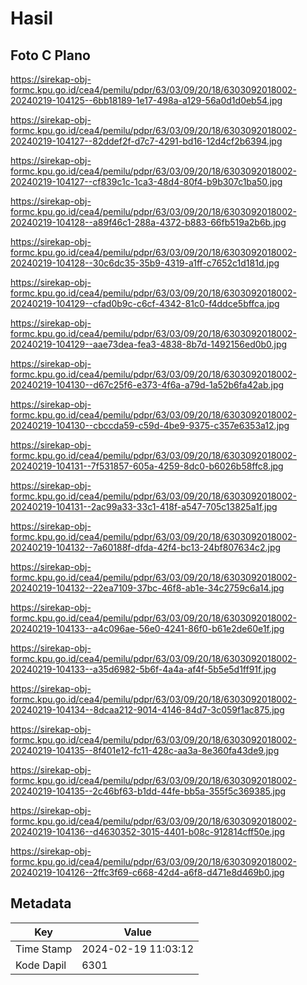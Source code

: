 # Hasil

## Foto C Plano

https://sirekap-obj-formc.kpu.go.id/cea4/pemilu/pdpr/63/03/09/20/18/6303092018002-20240219-104125--6bb18189-1e17-498a-a129-56a0d1d0eb54.jpg

https://sirekap-obj-formc.kpu.go.id/cea4/pemilu/pdpr/63/03/09/20/18/6303092018002-20240219-104127--82ddef2f-d7c7-4291-bd16-12d4cf2b6394.jpg

https://sirekap-obj-formc.kpu.go.id/cea4/pemilu/pdpr/63/03/09/20/18/6303092018002-20240219-104127--cf839c1c-1ca3-48d4-80f4-b9b307c1ba50.jpg

https://sirekap-obj-formc.kpu.go.id/cea4/pemilu/pdpr/63/03/09/20/18/6303092018002-20240219-104128--a89f46c1-288a-4372-b883-66fb519a2b6b.jpg

https://sirekap-obj-formc.kpu.go.id/cea4/pemilu/pdpr/63/03/09/20/18/6303092018002-20240219-104128--30c6dc35-35b9-4319-a1ff-c7652c1d181d.jpg

https://sirekap-obj-formc.kpu.go.id/cea4/pemilu/pdpr/63/03/09/20/18/6303092018002-20240219-104129--cfad0b9c-c6cf-4342-81c0-f4ddce5bffca.jpg

https://sirekap-obj-formc.kpu.go.id/cea4/pemilu/pdpr/63/03/09/20/18/6303092018002-20240219-104129--aae73dea-fea3-4838-8b7d-1492156ed0b0.jpg

https://sirekap-obj-formc.kpu.go.id/cea4/pemilu/pdpr/63/03/09/20/18/6303092018002-20240219-104130--d67c25f6-e373-4f6a-a79d-1a52b6fa42ab.jpg

https://sirekap-obj-formc.kpu.go.id/cea4/pemilu/pdpr/63/03/09/20/18/6303092018002-20240219-104130--cbccda59-c59d-4be9-9375-c357e6353a12.jpg

https://sirekap-obj-formc.kpu.go.id/cea4/pemilu/pdpr/63/03/09/20/18/6303092018002-20240219-104131--7f531857-605a-4259-8dc0-b6026b58ffc8.jpg

https://sirekap-obj-formc.kpu.go.id/cea4/pemilu/pdpr/63/03/09/20/18/6303092018002-20240219-104131--2ac99a33-33c1-418f-a547-705c13825a1f.jpg

https://sirekap-obj-formc.kpu.go.id/cea4/pemilu/pdpr/63/03/09/20/18/6303092018002-20240219-104132--7a60188f-dfda-42f4-bc13-24bf807634c2.jpg

https://sirekap-obj-formc.kpu.go.id/cea4/pemilu/pdpr/63/03/09/20/18/6303092018002-20240219-104132--22ea7109-37bc-46f8-ab1e-34c2759c6a14.jpg

https://sirekap-obj-formc.kpu.go.id/cea4/pemilu/pdpr/63/03/09/20/18/6303092018002-20240219-104133--a4c096ae-56e0-4241-86f0-b61e2de60e1f.jpg

https://sirekap-obj-formc.kpu.go.id/cea4/pemilu/pdpr/63/03/09/20/18/6303092018002-20240219-104133--a35d6982-5b6f-4a4a-af4f-5b5e5d1ff91f.jpg

https://sirekap-obj-formc.kpu.go.id/cea4/pemilu/pdpr/63/03/09/20/18/6303092018002-20240219-104134--8dcaa212-9014-4146-84d7-3c059f1ac875.jpg

https://sirekap-obj-formc.kpu.go.id/cea4/pemilu/pdpr/63/03/09/20/18/6303092018002-20240219-104135--8f401e12-fc11-428c-aa3a-8e360fa43de9.jpg

https://sirekap-obj-formc.kpu.go.id/cea4/pemilu/pdpr/63/03/09/20/18/6303092018002-20240219-104135--2c46bf63-b1dd-44fe-bb5a-355f5c369385.jpg

https://sirekap-obj-formc.kpu.go.id/cea4/pemilu/pdpr/63/03/09/20/18/6303092018002-20240219-104136--d4630352-3015-4401-b08c-912814cff50e.jpg

https://sirekap-obj-formc.kpu.go.id/cea4/pemilu/pdpr/63/03/09/20/18/6303092018002-20240219-104126--2ffc3f69-c668-42d4-a6f8-d471e8d469b0.jpg


## Metadata

| Key        | Value               |
| ---------- | ------------------- |
| Time Stamp | 2024-02-19 11:03:12 |
| Kode Dapil | 6301                |



